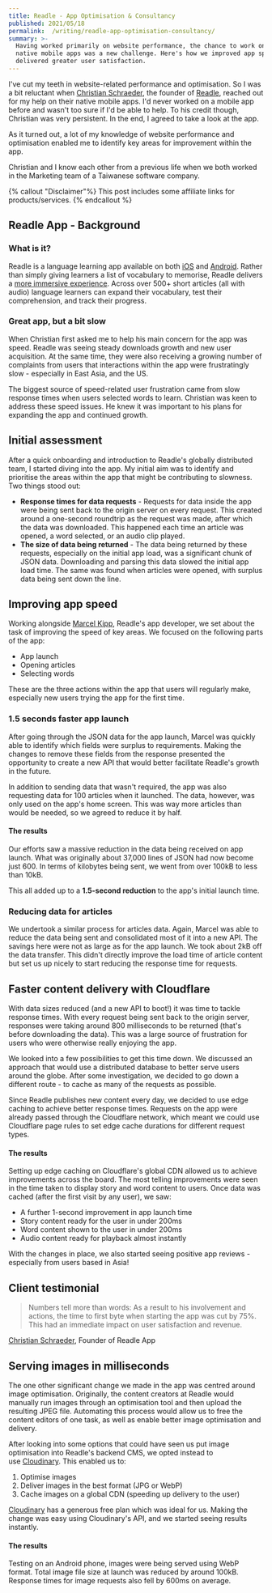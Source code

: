 ```yaml
---
title: Readle - App Optimisation & Consultancy
published: 2021/05/18
permalink:  /writing/readle-app-optimisation-consultancy/
summary: >-
  Having worked primarily on website performance, the chance to work on Readle's
  native mobile apps was a new challenge. Here's how we improved app speed and
  delivered greater user satisfaction.
---
```


I've cut my teeth in website-related performance and optimisation. So I was a bit reluctant when [Christian Schraeder](https://www.linkedin.com/in/christian-w-a04742122/), the founder of [Readle](https://readle-app.com/), reached out for my help on their native mobile apps. I'd never worked on a mobile app before and wasn't too sure if I'd be able to help. To his credit though, Christian was very persistent. In the end, I agreed to take a look at the app.

As it turned out, a lot of my knowledge of website performance and optimisation enabled me to identify key areas for improvement within the app.

Christian and I know each other from a previous life when we both worked in the Marketing team of a Taiwanese software company.

{% callout "Disclaimer"%}
This post includes some affiliate links for products/services.
{% endcallout %}

## Readle App - Background

### What is it?

Readle is a language learning app available on both [iOS](https://apps.apple.com/us/app/%E5%AD%B8%E5%BE%B7%E6%96%87-hello-german-%E6%9C%89%E8%81%B2%E5%BE%B7%E8%AA%9E%E6%96%87%E7%AB%A0-%E5%8D%B3%E6%99%82%E5%BE%B7%E6%96%87%E5%AD%97%E5%85%B8/id1483552317?ls=1) and [Android](https://play.google.com/store/apps/details?id=com.hello.german). Rather than simply giving learners a list of vocabulary to memorise, Readle delivers a [more immersive experience](https://cwschraeder.medium.com/why-i-started-readle-the-first-graded-reader-to-learn-german-a265471a5204). Across over 500+ short articles (all with audio) language learners can expand their vocabulary, test their comprehension, and track their progress.

### Great app, but a bit slow

When Christian first asked me to help his main concern for the app was speed. Readle was seeing steady downloads growth and new user acquisition. At the same time, they were also receiving a growing number of complaints from users that interactions within the app were frustratingly slow - especially in East Asia, and the US.

The biggest source of speed-related user frustration came from slow response times when users selected words to learn. Christian was keen to address these speed issues. He knew it was important to his plans for expanding the app and continued growth.

## Initial assessment

After a quick onboarding and introduction to Readle's globally distributed team, I started diving into the app. My initial aim was to identify and prioritise the areas within the app that might be contributing to slowness. Two things stood out:

- **Response times for data requests** - Requests for data inside the app were being sent back to the origin server on every request. This created around a one-second roundtrip as the request was made, after which the data was downloaded. This happened each time an article was opened, a word selected, or an audio clip played.
- **The size of data being returned** - The data being returned by these requests, especially on the initial app load, was a significant chunk of JSON data. Downloading and parsing this data slowed the initial app load time. The same was found when articles were opened, with surplus data being sent down the line.

## Improving app speed

Working alongside [Marcel Kipp](https://www.linkedin.com/in/marcel-kipp-6011691b5/), Readle's app developer, we set about the task of improving the speed of key areas. We focused on the following parts of the app:

- App launch
- Opening articles
- Selecting words

These are the three actions within the app that users will regularly make, especially new users trying the app for the first time.

### 1.5 seconds faster app launch

After going through the JSON data for the app launch, Marcel was quickly able to identify which fields were surplus to requirements. Making the changes to remove these fields from the response presented the opportunity to create a new API that would better facilitate Readle's growth in the future.

In addition to sending data that wasn't required, the app was also requesting data for 100 articles when it launched. The data, however, was only used on the app's home screen. This was way more articles than would be needed, so we agreed to reduce it by half.

#### The results

Our efforts saw a massive reduction in the data being received on app launch. What was originally about 37,000 lines of JSON had now become just 600. In terms of kilobytes being sent, we went from over 100kB to less than 10kB.

This all added up to a **1.5-second reduction** to the app's initial launch time.

### Reducing data for articles

We undertook a similar process for articles data. Again, Marcel was able to reduce the data being sent and consolidated most of it into a new API. The savings here were not as large as for the app launch. We took about 2kB off the data transfer. This didn't directly improve the load time of article content but set us up nicely to start reducing the response time for requests.

## Faster content delivery with Cloudflare

With data sizes reduced (and a new API to boot!) it was time to tackle response times. With every request being sent back to the origin server, responses were taking around 800 milliseconds to be returned (that's before downloading the data). This was a large source of frustration for users who were otherwise really enjoying the app.

We looked into a few possibilities to get this time down. We discussed an approach that would use a distributed database to better serve users around the globe. After some investigation, we decided to go down a different route - to cache as many of the requests as possible.

Since Readle publishes new content every day, we decided to use edge caching to achieve better response times. Requests on the app were already passed through the Cloudflare network, which meant we could use Cloudflare page rules to set edge cache durations for different request types.

#### The results

Setting up edge caching on Cloudflare's global CDN allowed us to achieve improvements across the board. The most telling improvements were seen in the time taken to display story and word content to users. Once data was cached (after the first visit by any user), we saw:

- A further 1-second improvement in app launch time
- Story content ready for the user in under 200ms
- Word content shown to the user in under 200ms
- Audio content ready for playback almost instantly

With the changes in place, we also started seeing positive app reviews - especially from users based in Asia!

## Client testimonial

> Numbers tell more than words: As a result to his involvement and actions, the time to first byte when starting the app was cut by 75%. This had an immediate impact on user satisfaction and revenue.

[Christian Schraeder](https://www.linkedin.com/in/christian-w-a04742122/), Founder of Readle App

## Serving images in milliseconds

The one other significant change we made in the app was centred around image optimisation. Originally, the content creators at Readle would manually run images through an optimisation tool and then upload the resulting JPEG file. Automating this process would allow us to free the content editors of one task, as well as enable better image optimisation and delivery.

After looking into some options that could have seen us put image optimisation into Readle's backend CMS, we opted instead to use [Cloudinary](https://cloudinary.com/invites/lpov9zyyucivvxsnalc5/dyg8fkjzrzhfeiqce9nl). This enabled us to:

1. Optimise images
2. Deliver images in the best format (JPG or WebP)
3. Cache images on a global CDN (speeding up delivery to the user)

[Cloudinary](https://cloudinary.com/invites/lpov9zyyucivvxsnalc5/dyg8fkjzrzhfeiqce9nl) has a generous free plan which was ideal for us. Making the change was easy using Cloudinary's API, and we started seeing results instantly.

#### The results

Testing on an Android phone, images were being served using WebP format. Total image file size at launch was reduced by around 100kB. Response times for image requests also fell by 600ms on average.
